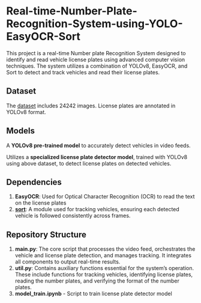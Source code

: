 # Real-time-Number-Plate-Recognition-System-using-YOLO-EasyOCR-Sort
This project is a real-time Number plate Recognition System designed to identify and read vehicle license plates using advanced computer vision techniques. The system utilizes a combination of YOLOv8, EasyOCR, and Sort to detect and track vehicles and read their license plates.

## Dataset
The [dataset](https://universe.roboflow.com/roboflow-universe-projects/license-plate-recognition-rxg4e) includes 24242 images.
License plates are annotated in YOLOv8 format.

## Models
A **YOLOv8 pre-trained model** to accurately detect vehicles in video feeds.

Utilizes a **specialized license plate detector model**, trained with YOLOv8 using above dataset, to detect license plates on detected vehicles.

## Dependencies
  1. **EasyOCR**: Used for Optical Character Recognition (OCR) to read the text on the license plates
  2. [**sort**](https://github.com/abewley/sort): A module used for tracking vehicles, ensuring each detected vehicle is followed consistently across frames.

## Repository Structure
  1. **main.py**: The core script that processes the video feed, orchestrates the vehicle and license plate detection, and manages tracking. It integrates all components to output real-time results.
  2. **util.py**: Contains auxiliary functions essential for the system’s operation. These include functions for tracking vehicles, identifying license plates, reading the number plates, and verifying the format of the number plates.
  3. **model_train.ipynb** - Script to train license plate detector model
